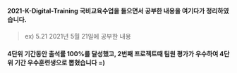 #### 2021-K-Digital-Training 국비교육수업을 들으면서 공부한 내용을 여기다가 정리하였습니다.
> ex) 5.21 2021년 5월 21일에 공부한 내용

#### 4단위 기간동안 출석률 100%를 달성했고, 2번째 프로젝트때 팀원 평가가 우수하여 4단위 기간 우수훈련생으로 뽑혔습니다 =)
